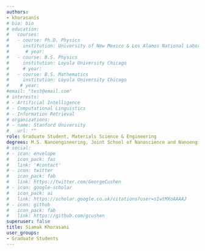 ```yaml
---
authors:
- khorasanis
# bio: bio
# education:
#   courses:
#   - course: Ph.D. Physics
#     institution: University of New Mexico & Los Alamos National Laboratory
#      # year:
#   - course: B.S. Physics
#     institution: Loyola University Chicago
#     # year: 
#   - course: B.S. Mathematics
#     institution: Loyola University Chicago
#    # year: 
#email: "test@email.com"
# interests:
# - Artificial Intelligence
# - Computational Linguistics
# - Information Retrieval
# organizations:
# - name: Stanford University
#   url: ""
role: Graduate Student, Materials Science & Engineering
degrees: M.S. Nanoengineering, Joint School of Nanoscience and Nanoengineering
# social:
# - icon: envelope
#   icon_pack: fas
#   link: '#contact'
# - icon: twitter
#   icon_pack: fab
#   link: https://twitter.com/GeorgeCushen
# - icon: google-scholar
#   icon_pack: ai
#   link: https://scholar.google.co.uk/citations?user=sIwtMXoAAAAJ
# - icon: github
#   icon_pack: fab
#   link: https://github.com/gcushen
superuser: false
title: Siamak Khorasani
user_groups:
- Graduate Students
---
```



